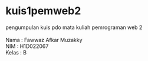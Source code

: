 # kuis1pemweb2
pengumpulan kuis pdo mata kuliah pemrograman web 2
 <br><br>
 Nama  : Fawwaz Afkar Muzakky <br>
 NIM   : H1D022067 <br>
 Kelas : B 
